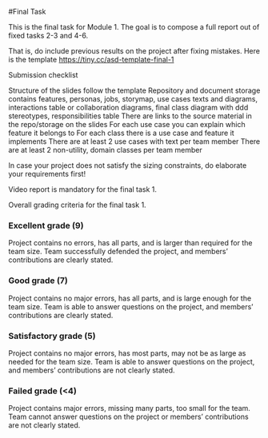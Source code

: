 #Final Task  

This is the final task for Module 1. The goal is to compose a full report out of fixed tasks 2-3 and 4-6.

That is, do include previous results on the project after fixing mistakes.
Here is the template https://tiny.cc/asd-template-final-1

Submission checklist

Structure of the slides follow the template
Repository and document storage contains features, personas, jobs, storymap, use cases texts and diagrams, interactions table or collaboration diagrams, final class diagram with ddd stereotypes, responsibilities table
There are links to the source material in the repo/storage on the slides 
For each use case you can explain which feature it belongs to
For each class there is a use case and feature it implements
There are at least 2 use cases with text per team member
There are at least 2 non-utility, domain classes per team member

In case your project does not satisfy the sizing constraints, do elaborate your requirements first!

Video report is mandatory for the final task 1.

Overall grading criteria for the final task 1.

### Excellent grade (9)
Project contains no errors, has all parts, and is larger than required for the team size.
Team successfully defended the project, and members’ contributions are clearly stated.


### Good grade (7)
Project contains no major errors, has all parts, and is large enough for the team size.
Team is able to answer questions on the project, and members’ contributions are clearly stated.


### Satisfactory grade (5)
Project contains no major errors, has most parts, may not be as large as needed for the team size.
Team is able to answer questions on the project, and members’ contributions are not clearly stated.


### Failed grade (<4)
Project contains major errors, missing many parts, too small for the team.
Team cannot answer questions on the project or members’ contributions are not clearly stated.
